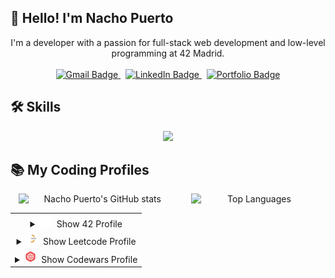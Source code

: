 ## 👋 Hello! I'm Nacho Puerto

<p align="center">
  I'm a developer with a passion for full-stack web development and low-level programming at 42 Madrid.
  <br><br>
  <a href="mailto:tuemail@gmail.com">
      <img src="https://custom-icon-badges.demolab.com/badge/Gmail-D14836?logo=gmail&logoColor=fff" alt="Gmail Badge" />
    </a>&nbsp;
    <a href="https://www.linkedin.com/in/tuusuario/">
      <img src="https://custom-icon-badges.demolab.com/badge/LinkedIn-0A66C2?logo=linkedin&logoColor=fff" alt="LinkedIn Badge" />
    </a>&nbsp;
    <a href="https://tu-portfolio.com">
      <img src="https://custom-icon-badges.demolab.com/badge/Portfolio-6f42c1?logo=link&logoColor=fff" alt="Portfolio Badge" />
    </a>
</p>

## 🛠️ Skills

<p align="center">
  <a href="https://skillicons.dev">
    <img src="https://skillicons.dev/icons?i=git,github,js,react,nodejs,mongodb,c,cpp,html,css,postman,bash,docker,ubuntu,vim,p5js,ai,ps,xd&perline=12" />
  </a>
</p>

## 📚 My Coding Profiles

<!-- GitHub Stats y Lenguajes en la misma fila -->
<p align="center">
  <img src="https://github-readme-stats.vercel.app/api?username=nachopuerto95&show_icons=true&theme=tokyonight" alt="Nacho Puerto's GitHub stats" style="display:inline-block; margin-right:20px; width: 50%;" />
  <img src="https://github-readme-stats.vercel.app/api/top-langs/?username=Nachopuerto95&layout=compact&theme=tokyonight" alt="Top Languages" style="display:inline-block; width: 40%;" />
</p>

<!-- Tabla con perfiles en columna y mayor ancho para los perfiles -->
<table align="center" width="80%">
  <tr>
    <td align="center" colspan="2">
      <details>
        <summary><img src="assets/42-logo.svg" width="20" alt="42 Logo" />&nbsp; Show 42 Profile</summary>
        <a href="https://github.com/oakoudad/badge42">
          <img src="https://badge.mediaplus.ma/darkblue/jpuerto-?1337Badge=off&UM6P=off" alt="jpuerto's 42 stats" width="100%" />
        </a>
      </details>
    </td>
  </tr>
  <tr>
    <td align="center" colspan="2">
      <details>
        <summary><img src="assets/LeetCode_Logo_1.png" width="20" alt="Leetcode logo" />&nbsp; Show Leetcode Profile</summary>
        <a href="https://leetcode.com/u/nachopuerto95/">
          <br><br>
          <img src="https://leetcard.jacoblin.cool/Nachopuerto95?theme=nord" alt="LeetCode stats" width="100%" />
        </a>
      </details>
    </td>
  </tr>
  <tr>
    <td align="center" colspan="2">
      <details>
        <summary><img src="assets/5387632.png" width="20" alt="42 Logo" />&nbsp; Show Codewars Profile</summary>
        <a href="https://www.codewars.com/users/Nachopuerto95">
          <br><br>
          <img src="https://github.r2v.ch/codewars?user=Nachopuerto95&name=true&top_languages=true&stroke=%23b362ff&theme=purple_dark" alt="Codewars stats" width="100%" />
        </a>
      </details>
    </td>
  </tr>
</table>

